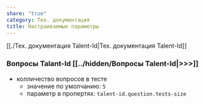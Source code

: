 ```yaml
---
share: "true"
category: Тех. документация
title: Настраиваемые параметры
---
```


[[./Тех.  документация Talent-Id|Тех.  документация Talent-Id]]

### Вопросы Talant-Id [[../hidden/Вопросы Talent-Id|>>>]]
- колличество вопросов в тесте
	- значение по умолчанию: `5`
	- параметр в пропертях: `talent-id.question.tests-size`